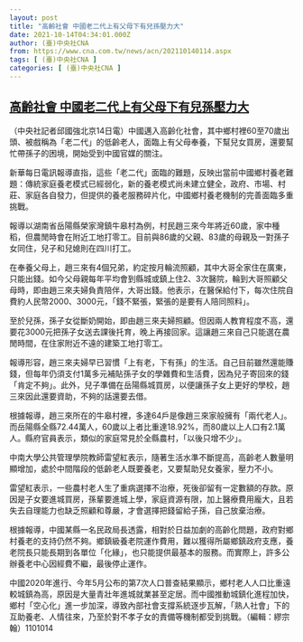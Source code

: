 ```yaml
---
layout: post
title: "高齡社會 中國老二代上有父母下有兒孫壓力大"
date: 2021-10-14T04:34:01.000Z
author: (臺)中央社CNA
from: https://www.cna.com.tw/news/acn/202110140114.aspx
tags: [ (臺)中央社CNA ]
categories: [ (臺)中央社CNA ]
---
```

<!--1634186041000-->
[高齡社會 中國老二代上有父母下有兒孫壓力大](https://www.cna.com.tw/news/acn/202110140114.aspx)
------

<div>
<div></div><div><p>（中央社記者邱國強北京14日電）中國邁入高齡化社會，其中鄉村裡60至70歲出頭、被戲稱為「老二代」的低齡老人，面臨上有父母奉養，下幫兒女買房，還要幫忙帶孫子的困境，開始受到中國官媒的關注。</p><p>新華每日電訊報導直指，這些「老二代」面臨的難題，反映出當前中國鄉村養老難題：傳統家庭養老模式已經弱化，新的養老模式尚未建立健全，政府、市場、村莊、家庭各自發力，但提供的養老服務碎片化，中國鄉村養老機制的完善面臨多重挑戰。</p><p>報導以湖南省岳陽縣榮家灣鎮牛皋村為例，村民趙三來今年將近60歲，家中種稻，但農閒時會在附近工地打零工。目前與86歲的父親、83歲的母親及一對孫子女同住，兒子和兒媳則在四川打工。</p><p>在奉養父母上，趙三來有4個兄弟，約定按月輪流照顧，其中大哥全家住在廣東，只能出錢。如今父母親每年平均會到縣城或鎮上住2、3次醫院，輪到大哥照顧父母時，即由趙三來夫婦負責陪伴，大哥出錢。他表示，在醫保給付下，每次住院自費約人民幣2000、3000元，「錢不緊張，緊張的是要有人陪同照料」。</p><p>至於兒孫，孫子女從斷奶開始，即由趙三來夫婦照顧。但因兩人教育程度不高，還要花3000元把孫子女送去課後托育，晚上再接回家。這讓趙三來自己只能選在農閒時間，在住家附近不遠的建築工地打零工。</p><p>報導形容，趙三來夫婦早已習慣「上有老，下有孫」的生活。自己目前雖然還能賺錢，但每年仍須支付1萬多元補貼孫子女的學雜費和生活費，因為兒子寄回來的錢「肯定不夠」。此外，兒子準備在岳陽縣城買房，以便讓孫子女上更好的學校，趙三來因此還要資助，不夠的話還要去借。</p><p>根據報導，趙三來所在的牛皋村裡，多達64戶是像趙三來家般擁有「兩代老人」。而岳陽縣全縣72.44萬人，60歲以上者比重達18.92%，而80歲以上人口有2.1萬人。縣府官員表示，類似的家庭常見於全縣農村，「以後只增不少」。</p><p>中南大學公共管理學院教師雷望紅表示，隨著生活水準不斷提高，高齡老人數量明顯增加，處於中間階段的低齡老人既要養老，又要幫助兒女養家，壓力不小。</p><p>雷望紅表示，一些農村老人生了重病選擇不治療，死後卻留有一定數額的存款。原因是子女要進城買房，孫輩要進城上學，家庭資源有限，加上醫療費用龐大，且若失去自理能力也缺乏照顧和尊嚴，才會選擇把錢留給子孫，自己放棄治療。</p><p>根據報導，中國某縣一名民政局長透露，相對於日益加劇的高齡化問題，政府對鄉村養老的支持仍然不夠。鄉鎮級養老院運作費用，難以獲得所屬鄉鎮政府支應，養老院長只能長期到各單位「化緣」，也只能提供最基本的服務。而實際上，許多公辦養老中心因經費不繼，最後停止運作。</p><p>中國2020年進行、今年5月公布的第7次人口普查結果顯示，鄉村老人人口比重遠較城鎮為高，原因是大量青壯年進城就業甚至定居。而中國推動城鎮化進程加快，鄉村「空心化」進一步加深，導致內部社會支撐系統逐步瓦解，「熟人社會」下的互助養老、人情往來，乃至於對不孝子女的責備等機制都受到挑戰。（編輯：繆宗翰）1101014</p></div>
</div>
